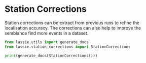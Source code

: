 # Station Corrections

Station corrections can be extract from previous runs to refine the localisation accuracy. The corrections can also help to improve the semblance find more events in a dataset.

```python exec='on'
from lassie.utils import generate_docs
from lassie.station_corrections import StationCorrections

print(generate_docs(StationCorrections()))
```
